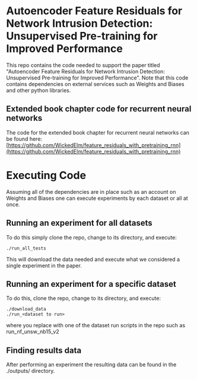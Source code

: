 # Autoencoder Feature Residuals for Network Intrusion Detection:  Unsupervised Pre-training for Improved Performance 

This repo contains the code needed to support the paper titled "Autoencoder Feature Residuals for Network Intrusion Detection:  Unsupervised Pre-training for Improved Performance". Note that this code contains dependencies on external services such as Weights and Biases and other python libraries.

## Extended book chapter code for recurrent neural networks
The code for the extended book chapter for recurrent neural networks can be found here:  [https://github.com/WickedElm/feature_residuals_with_pretraining_rnn](https://github.com/WickedElm/feature_residuals_with_pretraining_rnn)

# Executing Code
Assuming all of the dependencies are in place such as an account on Weights and Biases one can execute experiments by each dataset or all at once.

## Running an experiment for all datasets

To do this simply clone the repo, change to its directory, and execute:

```
./run_all_tests
```

This will download the data needed and execute what we considered a single experiment in the paper.

## Running an experiment for a specific dataset
To do this, clone the repo, change to its directory, and execute:

```
./download_data
./run_<dataset to run>
```

where you replace with one of the dataset run scripts in the repo such as run_nf_unsw_nb15_v2

## Finding results data
After performing an experiment the resulting data can be found in the ./outputs/ directory.
